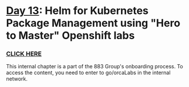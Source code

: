 # [Day 13](https://883g.github.io/GO-TO-INTERNAL): Helm for Kubernetes Package Management using "Hero to Master" Openshift labs
### [CLICK HERE](https://883g.github.io/GO-TO-INTERNAL) 
This internal chapter is a part of the 883 Group's onboarding process. To access the content, you need to enter to go/orcaLabs in the internal network.